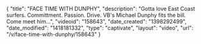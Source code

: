 {
    "title": "FACE TIME WITH DUNPHY",
    "description": "Gotta love East Coast surfers. Committment. Passion. Drive. VB's Michael Dunphy fits the bill. Come meet him...",
    "videoid": "158643",
    "date_created": "1398292499",
    "date_modified": "1418181332",
    "type": "captivate",
    "layout": "video",
    "url": "\/v\/face-time-with-dunphy\/158643"
}